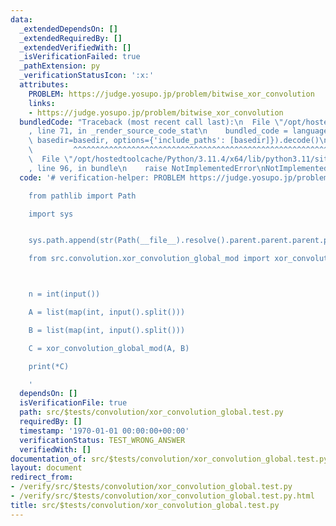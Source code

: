 ```yaml
---
data:
  _extendedDependsOn: []
  _extendedRequiredBy: []
  _extendedVerifiedWith: []
  _isVerificationFailed: true
  _pathExtension: py
  _verificationStatusIcon: ':x:'
  attributes:
    PROBLEM: https://judge.yosupo.jp/problem/bitwise_xor_convolution
    links:
    - https://judge.yosupo.jp/problem/bitwise_xor_convolution
  bundledCode: "Traceback (most recent call last):\n  File \"/opt/hostedtoolcache/Python/3.11.4/x64/lib/python3.11/site-packages/onlinejudge_verify/documentation/build.py\"\
    , line 71, in _render_source_code_stat\n    bundled_code = language.bundle(stat.path,\
    \ basedir=basedir, options={'include_paths': [basedir]}).decode()\n          \
    \         ^^^^^^^^^^^^^^^^^^^^^^^^^^^^^^^^^^^^^^^^^^^^^^^^^^^^^^^^^^^^^^^^^^^^^^^^^^^^^^^^^\n\
    \  File \"/opt/hostedtoolcache/Python/3.11.4/x64/lib/python3.11/site-packages/onlinejudge_verify/languages/python.py\"\
    , line 96, in bundle\n    raise NotImplementedError\nNotImplementedError\n"
  code: '# verification-helper: PROBLEM https://judge.yosupo.jp/problem/bitwise_xor_convolution

    from pathlib import Path

    import sys


    sys.path.append(str(Path(__file__).resolve().parent.parent.parent.parent))

    from src.convolution.xor_convolution_global_mod import xor_convolution_global_mod



    n = int(input())

    A = list(map(int, input().split()))

    B = list(map(int, input().split()))

    C = xor_convolution_global_mod(A, B)

    print(*C)

    '
  dependsOn: []
  isVerificationFile: true
  path: src/$tests/convolution/xor_convolution_global.test.py
  requiredBy: []
  timestamp: '1970-01-01 00:00:00+00:00'
  verificationStatus: TEST_WRONG_ANSWER
  verifiedWith: []
documentation_of: src/$tests/convolution/xor_convolution_global.test.py
layout: document
redirect_from:
- /verify/src/$tests/convolution/xor_convolution_global.test.py
- /verify/src/$tests/convolution/xor_convolution_global.test.py.html
title: src/$tests/convolution/xor_convolution_global.test.py
---
```

